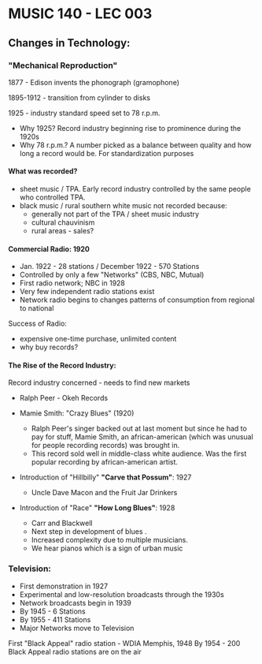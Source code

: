# MUSIC 140 - LEC 003
## Changes in Technology:
### "Mechanical Reproduction"
1877 - Edison invents the phonograph (gramophone)

1895-1912 - transition from cylinder to disks

1925 - industry standard speed set to 78 r.p.m.
- Why 1925? Record industry beginning rise to prominence during the 1920s
- Why 78 r.p.m.? A number picked as a balance between quality and how long a record would be. For standardization purposes

#### What was recorded?
- sheet music / TPA. Early record industry controlled by the same people who controlled TPA.
- black music / rural southern white music not recorded because:
  - generally not part of the TPA / sheet music industry
  - cultural chauvinism
  - rural areas - sales?

#### Commercial Radio: 1920
- Jan. 1922 - 28 stations / December 1922 - 570 Stations
- Controlled by only a few "Networks" (CBS, NBC, Mutual)
- First radio network; NBC in 1928
- Very few independent radio stations exist
- Network radio begins to changes patterns of consumption from regional to national

Success of Radio:
- expensive one-time purchase, unlimited content
- why buy records?

#### The Rise of the Record Industry:
Record industry concerned - needs to find new markets
- Ralph Peer - Okeh Records

- Mamie Smith: "Crazy Blues" (1920)
  - Ralph Peer's singer backed out at last moment but since he had to pay for stuff, Mamie Smith, an african-american (which was unusual for people recording records) was brought in.
  - This record sold well in middle-class white audience. Was the first popular recording by african-american artist.

- Introduction of "Hillbilly" **"Carve that Possum"**: 1927
  - Uncle Dave Macon and the Fruit Jar Drinkers

- Introduction of "Race" **"How Long Blues"**: 1928
  - Carr and Blackwell
  - Next step in development of blues .
  - Increased complexity due to multiple musicians.
  - We hear pianos which is a sign of urban music

### Television:
- First demonstration in 1927
- Experimental and low-resolution broadcasts through the 1930s
- Network broadcasts begin in 1939
- By 1945 - 6 Stations
- By 1955 - 411 Stations
- Major Networks move to Television

First "Black Appeal" radio station - WDIA Memphis, 1948
By 1954 - 200 Black Appeal radio stations are on the air

#
<!--stackedit_data:
eyJoaXN0b3J5IjpbMTEwNjkwNjIxMiwtMzY1OTI4NzE5LDg3Nz
A2NzM1OCwtMTc2MDI3ODkzLDEyNzc1MzM0OTQsNzQ1NzkyNTQs
LTEyNzE4NjYyNDUsMzc0NTAzNDY3LDE3MTQxODM1OTksLTIxMD
M5NTI4MjBdfQ==
-->